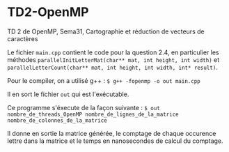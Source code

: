# TD2-OpenMP
TD 2 de OpenMP, Sema31, Cartographie et réduction de vecteurs de caractères

Le fichier `main.cpp` contient le code pour la question 2.4, en particulier les méthodes
`parallelInitLetterMat(char** mat, int height, int width)` et
`parallelLetterCount(char** mat, int height, int width, int* result)`.

Pour le compiler, on a utilisé g++ :
`$ g++ -fopenmp -o out main.cpp`

Il en sort le fichier `out` qui est l'exécutable.

Ce programme s'éxecute de la façon suivante : 
`$ out nombre_de_threads_OpenMP nombre_de_lignes_de_la_matrice nombre_de_colonnes_de_la_matrice`

Il donne en sortie la matrice générée, le comptage de chaque occurence lettre dans la matrice et le temps en
nanosecondes de calcul du comptage.